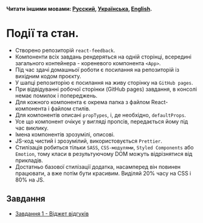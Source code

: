 **Читати іншими мовами: [Русский](README.md), [Українська](README.ua.md),
[English](README.en.md).**

# Події та стан.

- Створено репозиторій `react-feedback`.
- Компоненти всіх завдань рендеряться на одній сторінці, всередині загального
  контейнера - кореневого компонента `<App>`.
- Під час здачі домашньої роботи є посилання на репозиторій із вихідним кодом
  проєкту.
- У шапці репозиторію є посилання на живу сторінку на `GitHub pages`.
- При відвідуванні робочої сторінки (GitHub pages) завдання, в консолі немає
  помилок і попереджень.
- Для кожного компонента є окрема папка з файлом React-компонента і файлом
  стилів.
- Для компонентів описані `propTypes`, і, де необхідно, `defaultProps`.
- Усе що компонент очікує у вигляді пропсів, передається йому під час виклику.
- Імена компонентів зрозумілі, описові.
- JS-код чистий і зрозумілий, використовується `Prettier`.
- Стилізація робиться тільки `SASS`, `CSS-модулями`, `Styled Components` або
  `Emotion`, тому класи в результуючому DOM можуть відрізнятися від прикладів.
- Достатньо базової стилізації додатка, насамперед він повинен працювати, а вже
  потім бути красивим. Виділяй 20% часу на CSS і 80% на JS.

## Завдання

- [Завдання 1 - Віджет відгуків](assets/feedback/README.ua.md)
